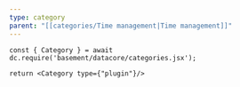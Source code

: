 ```yaml
---
type: category
parent: "[[categories/Time management|Time management]]"
---
```


```datacorejsx
const { Category } = await dc.require('basement/datacore/categories.jsx');

return <Category type={"plugin"}/>
```



